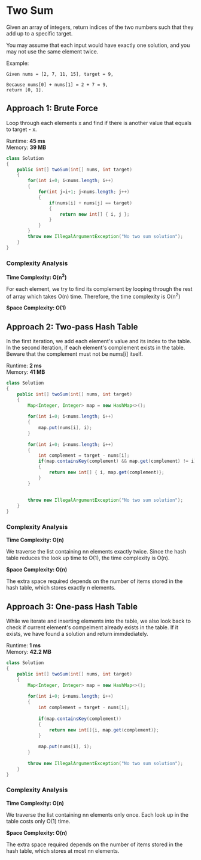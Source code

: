 # Two Sum

Given an array of integers, return indices of the two numbers such that they add up to a specific target.

You may assume that each input would have exactly one solution, and you may not use the same element twice.

Example:

```
Given nums = [2, 7, 11, 15], target = 9,

Because nums[0] + nums[1] = 2 + 7 = 9,
return [0, 1].
```
## Approach 1: Brute Force

Loop through each elements x and find if there is another value that equals to target - x.

Runtime: **45 ms**  
Memory: **39 MB**

```java
class Solution 
{
    public int[] twoSum(int[] nums, int target) 
    {
        for(int i=0; i<nums.length; i++)
        {
            for(int j=i+1; j<nums.length; j++)
            {
                if(nums[i] + nums[j] == target)
                {
                    return new int[] { i, j };
                }
            }
        }
        throw new IllegalArgumentException("No two sum solution");
    } 
}
```

### Complexity Analysis

**Time Complexity: O(n<sup>2</sup>)**

For each element, we try to find its complement by looping through the rest of array which takes O(n) time. Therefore, the time complexity is O(n<sup>2</sup>)

**Space Complexity: O(1)**


## Approach 2: Two-pass Hash Table

In the first iteration, we add each element's value and its index to the table.
In the second iteration, if each element's complement exists in the table. Beware that the complement must not be nums[i] itself.

Runtime: **2 ms**  
Memory: **41 MB**

```java
class Solution 
{
    public int[] twoSum(int[] nums, int target) 
    {
        Map<Integer, Integer> map = new HashMap<>();
        
        for(int i=0; i<nums.length; i++)
        {
            map.put(nums[i], i);
        }
        
        for(int i=0; i<nums.length; i++)
        {
            int complement = target - nums[i];
            if(map.containsKey(complement) && map.get(complement) != i)
            {
                return new int[] { i, map.get(complement)};
            }
        }
        
        
        throw new IllegalArgumentException("No two sum solution");
    } 
}
```

### Complexity Analysis

**Time Complexity: O(n)** 

We traverse the list containing nn elements exactly twice. Since the hash table reduces the look up time to O(1), the time complexity is O(n).

**Space Complexity: O(n)**

The extra space required depends on the number of items stored in the hash table, which stores exactly n elements.


## Approach 3: One-pass Hash Table

While we iterate and inserting elements into the table, we also look back to check if current element's compelment already exists in the table. If it exists, we have found a solution and return immdediately.

Runtime: **1 ms**  
Memory: **42.2 MB**

```java
class Solution 
{
    public int[] twoSum(int[] nums, int target) 
    {
        Map<Integer, Integer> map = new HashMap<>();
        
        for(int i=0; i<nums.length; i++)
        {
            int complement = target - nums[i];
            
            if(map.containsKey(complement))
            {
                return new int[]{i, map.get(complement)};
            }
            
            map.put(nums[i], i);
        }
        
        throw new IllegalArgumentException("No two sum solution");
    } 
}
```

### Complexity Analysis

**Time Complexity: O(n)** 

We traverse the list containing nn elements only once. Each look up in the table costs only O(1) time.

**Space Complexity: O(n)**

The extra space required depends on the number of items stored in the hash table, which stores at most nn elements.
